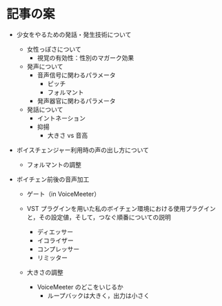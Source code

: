 # 記事の案

- 少女をやるための発話・発生技術について

  - 女性っぽさについて
    - 視覚の有効性：性別のマガーク効果
  - 発声について
    - 音声信号に関わるパラメータ
      - ピッチ
      - フォルマント
    - 発声器官に関わるパラメータ
  - 発話について
    - イントネーション
    - 抑揚
      - 大きさ vs 音高

- ボイスチェンジャー利用時の声の出し方について

  - フォルマントの調整

- ボイチェン前後の音声加工

  - ゲート（in VoiceMeeter）

  - VST プラグインを用いた私のボイチェン環境における使用プラグインと，その設定値，そして，つなぐ順番についての説明
    - ディエッサー
    - イコライザー
    - コンプレッサー
    - リミッター
  - 大きさの調整
    - VoiceMeeter のどこをいじるか
      - ループバックは大きく，出力は小さく
